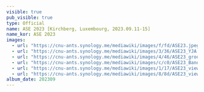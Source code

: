 ```yaml
---
visible: true
pub_visible: true
type: Official
name: ASE 2023 [Kirchberg, Luxembourg, 2023.09.11-15] 
name_kor: ASE 2023
images:
  - url: "https://cnu-ants.synology.me/mediawiki/images/f/fd/ASE23.jpeg"
  - url: "https://cnu-ants.synology.me/mediawiki/images/3/36/ASE23_YJA.jpeg"
  - url: "https://cnu-ants.synology.me/mediawiki/images/4/46/ASE23_group.jpeg"
  - url: "https://cnu-ants.synology.me/mediawiki/images/c/c0/ASE23_Banquet.jpeg"
  - url: "https://cnu-ants.synology.me/mediawiki/images/1/17/ASE23_view1.jpeg"
  - url: "https://cnu-ants.synology.me/mediawiki/images/8/8d/ASE23_view2.jpeg"
album_date: 202309
---
```

